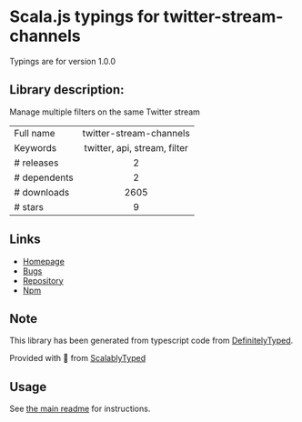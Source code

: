 
# Scala.js typings for twitter-stream-channels

Typings are for version 1.0.0

## Library description:
Manage multiple filters on the same Twitter stream

|                    |                 |
| ------------------ | :-------------: |
| Full name          | twitter-stream-channels |
| Keywords           | twitter, api, stream, filter |
| # releases         | 2 |
| # dependents       | 2 |
| # downloads        | 2605 |
| # stars            | 9 |

## Links
- [Homepage](http://labs.topheman.com/twitter-stream-channels/)
- [Bugs](https://github.com/topheman/twitter-stream-channels/issues)
- [Repository](https://github.com/topheman/twitter-stream-channels)
- [Npm](https://www.npmjs.com/package/twitter-stream-channels)
    


## Note
This library has been generated from typescript code from [DefinitelyTyped](https://definitelytyped.org).

Provided with :purple_heart: from [ScalablyTyped](https://github.com/oyvindberg/ScalablyTyped)

## Usage
See [the main readme](../../readme.md) for instructions.


